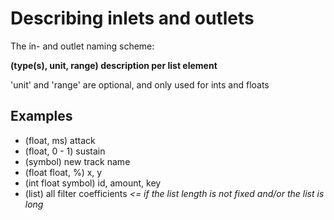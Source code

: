 # Describing inlets and outlets

The in- and outlet naming scheme:

**(type(s), unit, range) description per list element**

'unit' and 'range' are optional, and only used for ints and floats

## Examples

* (float, ms) attack
* (float, 0 - 1) sustain
* (symbol) new track name
* (float float, %) x, y
* (int float symbol) id, amount, key
* (list) all filter coefficients *<= if the list length is not fixed and/or the list is long*